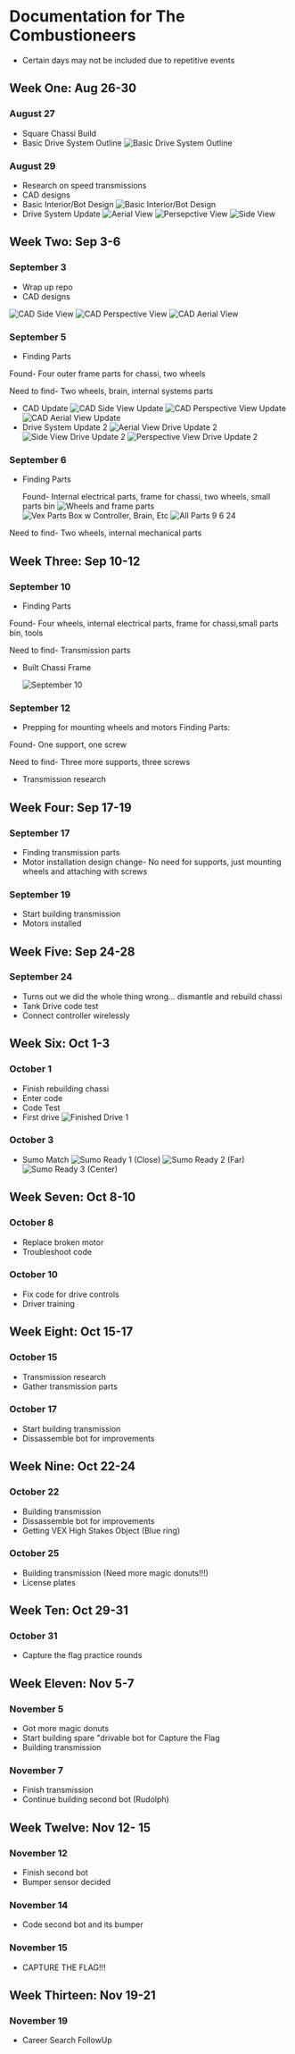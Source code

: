 # Documentation for The Combustioneers
* Certain days may not be included due to repetitive events
## Week One: Aug 26-30
### August 27
* Square Chassi Build
* Basic Drive System Outline
![Basic Drive System Outline](https://github.com/user-attachments/assets/6d866c57-18fc-4c85-b752-21fcf7b400f4)
### August 29
* Research on speed transmissions
* CAD designs
* Basic Interior/Bot Design
![Basic Interior/Bot Design](https://github.com/user-attachments/assets/40372435-681d-44c5-b181-f1484e6b251e)
* Drive System Update
![Aerial View](https://github.com/user-attachments/assets/5454442d-fc99-4a5a-bfd6-e24f5ef49439)
![Persepctive View](https://github.com/user-attachments/assets/ed0d26ca-7a65-4e10-84de-64b0c316ed3e)
![Side View](https://github.com/user-attachments/assets/d495011e-51d0-402a-aab9-b334528414fe)
## Week Two: Sep 3-6
### September 3
* Wrap up repo
* CAD designs

![CAD Side View](https://github.com/user-attachments/assets/db8f7d01-a717-484d-b247-7e0f69f3dcc2)
![CAD Perspective View](https://github.com/user-attachments/assets/e686eb36-a8d6-4a6f-b07c-4d6fd3c716d7)
![CAD Aerial View](https://github.com/user-attachments/assets/4340ea00-f082-4ebf-8ce8-32ce17e14912)
### September 5
* Finding Parts

Found- Four outer frame parts for chassi, two wheels

Need to find- Two wheels, brain, internal systems parts
* CAD Update
![CAD Side View Update](https://github.com/user-attachments/assets/40102126-7a22-4e79-b542-a92e5180d971)
![CAD Perspective View Update](https://github.com/user-attachments/assets/bf522dfc-318f-48a3-ba34-519c67d400a3)
![CAD Aerial View Update](https://github.com/user-attachments/assets/1e1428e9-d545-448b-97cf-dd8a4a1819c4)
* Drive System Update 2
![Aerial View Drive Update 2](https://github.com/user-attachments/assets/61ff2dd8-1ae5-4557-8f64-11968f61d7f7)
![Side View Drive Update 2](https://github.com/user-attachments/assets/acac23e4-3b06-498e-b68a-c1e4757b4d65)
![Perspective View Drive Update 2](https://github.com/user-attachments/assets/db176e6f-9a76-40b9-b72a-6c76c6cd2eec)
### September 6
* Finding Parts

  Found- Internal electrical parts, frame for chassi, two wheels, small parts bin
 ![Wheels and frame parts](https://github.com/user-attachments/assets/d93940f9-8d6d-4f00-a15d-3827aba1986a)
![Vex Parts Box w  Controller, Brain, Etc](https://github.com/user-attachments/assets/449e8b4a-d20b-484d-b5b9-5fba12e07b0c)
![All Parts 9 6 24](https://github.com/user-attachments/assets/cc0c8117-609c-499f-94e3-b2e1dc124427)


Need to find- Two wheels, internal mechanical parts
## Week Three: Sep 10-12
### September 10
* Finding Parts

Found- Four wheels, internal electrical parts, frame for chassi,small parts bin, tools

Need to find- Transmission parts

* Built Chassi Frame

   ![September 10](https://github.com/user-attachments/assets/2e1a1125-c5cf-48b6-92ee-2ffeea32539a)
### September 12
* Prepping for mounting wheels and motors
Finding Parts:

Found- One support, one screw

Need to find- Three more supports, three screws
* Transmission research

## Week Four: Sep 17-19
### September 17
* Finding transmission parts
* Motor installation design change- No need for supports, just mounting wheels and attaching with screws
### September 19 
* Start building transmission
* Motors installed
## Week Five: Sep 24-28
### September 24
* Turns out we did the whole thing wrong... dismantle and rebuild chassi
* Tank Drive code test
* Connect controller wirelessly
## Week Six: Oct 1-3
### October 1
* Finish rebuilding chassi
* Enter code
* Code Test
* First drive
![Finished Drive 1](https://github.com/user-attachments/assets/65538152-16b9-4929-bd8d-6a8693a1a4bd)
### October 3
* Sumo Match
![Sumo Ready 1 (Close)](https://github.com/user-attachments/assets/b231aa6d-67dc-4085-8497-a708a969ea92)
![Sumo Ready 2 (Far)](https://github.com/user-attachments/assets/e97fa31b-8b0e-4ec9-8340-a761787f5914)
![Sumo Ready 3 (Center)](https://github.com/user-attachments/assets/c13c2280-2c5d-49ed-9be2-b28f4374d3db)
## Week Seven: Oct 8-10
### October 8
* Replace broken motor
* Troubleshoot code
### October 10 
* Fix code for drive controls
* Driver training
## Week Eight: Oct 15-17
### October 15
* Transmission research
* Gather transmission parts
### October 17
* Start building transmission
* Dissassemble bot for improvements
## Week Nine: Oct 22-24
### October 22
* Building transmission
* Dissassemble bot for improvements
* Getting VEX High Stakes Object (Blue ring)
### October 25
* Building transmission (Need more magic donuts!!!)
* License plates
## Week Ten: Oct 29-31
### October 31
* Capture the flag practice rounds
## Week Eleven: Nov 5-7
### November 5
* Got more magic donuts
* Start building spare "drivable bot for Capture the Flag
* Building transmission
### November 7
* Finish transmission
* Continue building second bot (Rudolph)
## Week Twelve: Nov 12- 15 
### November 12
* Finish second bot
* Bumper sensor decided
### November 14
* Code second bot and its bumper
### November 15
* CAPTURE THE FLAG!!!
## Week Thirteen: Nov 19-21
### November 19
* Career Search FollowUp
  


